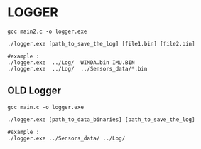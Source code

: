 # LOGGER

```console
gcc main2.c -o logger.exe

./logger.exe [path_to_save_the_log] [file1.bin] [file2.bin]

#example :
./logger.exe  ../Log/  WIMDA.bin IMU.BIN
./logger.exe  ../Log/  ../Sensors_data/*.bin

```


## OLD Logger

```console
gcc main.c -o logger.exe

./logger.exe [path_to_data_binaries] [path_to_save_the_log]

#example :
./logger.exe ../Sensors_data/ ../Log/

```
